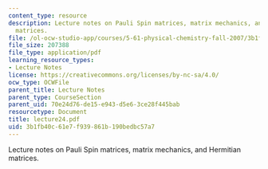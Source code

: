 ```yaml
---
content_type: resource
description: Lecture notes on Pauli Spin matrices, matrix mechanics, and Hermitian
  matrices.
file: /ol-ocw-studio-app/courses/5-61-physical-chemistry-fall-2007/3b1fb40c61e7f939861b190bedbc57a7_lecture24.pdf
file_size: 207388
file_type: application/pdf
learning_resource_types:
- Lecture Notes
license: https://creativecommons.org/licenses/by-nc-sa/4.0/
ocw_type: OCWFile
parent_title: Lecture Notes
parent_type: CourseSection
parent_uid: 70e24d76-de15-e943-d5e6-3ce28f445bab
resourcetype: Document
title: lecture24.pdf
uid: 3b1fb40c-61e7-f939-861b-190bedbc57a7
---
```

Lecture notes on Pauli Spin matrices, matrix mechanics, and Hermitian matrices.